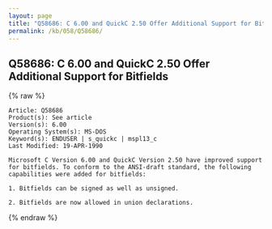 ```yaml
---
layout: page
title: "Q58686: C 6.00 and QuickC 2.50 Offer Additional Support for Bitfields"
permalink: /kb/058/Q58686/
---
```


## Q58686: C 6.00 and QuickC 2.50 Offer Additional Support for Bitfields

{% raw %}

	Article: Q58686
	Product(s): See article
	Version(s): 6.00
	Operating System(s): MS-DOS
	Keyword(s): ENDUSER | s_quickc | mspl13_c
	Last Modified: 19-APR-1990
	
	Microsoft C Version 6.00 and QuickC Version 2.50 have improved support
	for bitfields. To conform to the ANSI-draft standard, the following
	capabilities were added for bitfields:
	
	1. Bitfields can be signed as well as unsigned.
	
	2. Bitfields are now allowed in union declarations.

{% endraw %}
